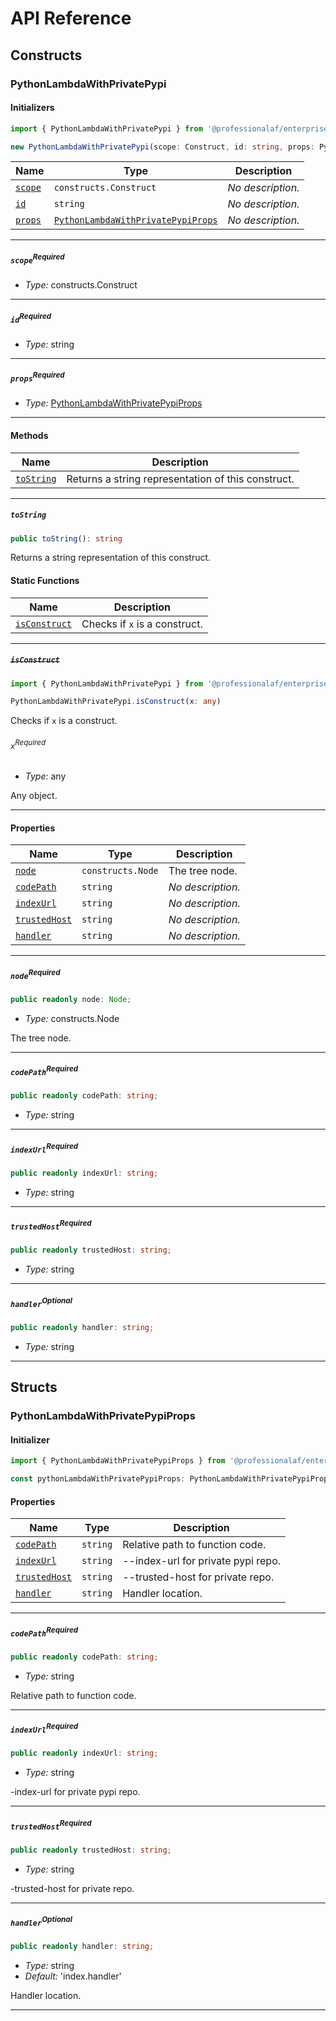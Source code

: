 # API Reference <a name="API Reference" id="api-reference"></a>

## Constructs <a name="Constructs" id="Constructs"></a>

### PythonLambdaWithPrivatePypi <a name="PythonLambdaWithPrivatePypi" id="@professionalaf/enterprise-utils.PythonLambdaWithPrivatePypi"></a>

#### Initializers <a name="Initializers" id="@professionalaf/enterprise-utils.PythonLambdaWithPrivatePypi.Initializer"></a>

```typescript
import { PythonLambdaWithPrivatePypi } from '@professionalaf/enterprise-utils'

new PythonLambdaWithPrivatePypi(scope: Construct, id: string, props: PythonLambdaWithPrivatePypiProps)
```

| **Name** | **Type** | **Description** |
| --- | --- | --- |
| <code><a href="#@professionalaf/enterprise-utils.PythonLambdaWithPrivatePypi.Initializer.parameter.scope">scope</a></code> | <code>constructs.Construct</code> | *No description.* |
| <code><a href="#@professionalaf/enterprise-utils.PythonLambdaWithPrivatePypi.Initializer.parameter.id">id</a></code> | <code>string</code> | *No description.* |
| <code><a href="#@professionalaf/enterprise-utils.PythonLambdaWithPrivatePypi.Initializer.parameter.props">props</a></code> | <code><a href="#@professionalaf/enterprise-utils.PythonLambdaWithPrivatePypiProps">PythonLambdaWithPrivatePypiProps</a></code> | *No description.* |

---

##### `scope`<sup>Required</sup> <a name="scope" id="@professionalaf/enterprise-utils.PythonLambdaWithPrivatePypi.Initializer.parameter.scope"></a>

- *Type:* constructs.Construct

---

##### `id`<sup>Required</sup> <a name="id" id="@professionalaf/enterprise-utils.PythonLambdaWithPrivatePypi.Initializer.parameter.id"></a>

- *Type:* string

---

##### `props`<sup>Required</sup> <a name="props" id="@professionalaf/enterprise-utils.PythonLambdaWithPrivatePypi.Initializer.parameter.props"></a>

- *Type:* <a href="#@professionalaf/enterprise-utils.PythonLambdaWithPrivatePypiProps">PythonLambdaWithPrivatePypiProps</a>

---

#### Methods <a name="Methods" id="Methods"></a>

| **Name** | **Description** |
| --- | --- |
| <code><a href="#@professionalaf/enterprise-utils.PythonLambdaWithPrivatePypi.toString">toString</a></code> | Returns a string representation of this construct. |

---

##### `toString` <a name="toString" id="@professionalaf/enterprise-utils.PythonLambdaWithPrivatePypi.toString"></a>

```typescript
public toString(): string
```

Returns a string representation of this construct.

#### Static Functions <a name="Static Functions" id="Static Functions"></a>

| **Name** | **Description** |
| --- | --- |
| <code><a href="#@professionalaf/enterprise-utils.PythonLambdaWithPrivatePypi.isConstruct">isConstruct</a></code> | Checks if `x` is a construct. |

---

##### ~~`isConstruct`~~ <a name="isConstruct" id="@professionalaf/enterprise-utils.PythonLambdaWithPrivatePypi.isConstruct"></a>

```typescript
import { PythonLambdaWithPrivatePypi } from '@professionalaf/enterprise-utils'

PythonLambdaWithPrivatePypi.isConstruct(x: any)
```

Checks if `x` is a construct.

###### `x`<sup>Required</sup> <a name="x" id="@professionalaf/enterprise-utils.PythonLambdaWithPrivatePypi.isConstruct.parameter.x"></a>

- *Type:* any

Any object.

---

#### Properties <a name="Properties" id="Properties"></a>

| **Name** | **Type** | **Description** |
| --- | --- | --- |
| <code><a href="#@professionalaf/enterprise-utils.PythonLambdaWithPrivatePypi.property.node">node</a></code> | <code>constructs.Node</code> | The tree node. |
| <code><a href="#@professionalaf/enterprise-utils.PythonLambdaWithPrivatePypi.property.codePath">codePath</a></code> | <code>string</code> | *No description.* |
| <code><a href="#@professionalaf/enterprise-utils.PythonLambdaWithPrivatePypi.property.indexUrl">indexUrl</a></code> | <code>string</code> | *No description.* |
| <code><a href="#@professionalaf/enterprise-utils.PythonLambdaWithPrivatePypi.property.trustedHost">trustedHost</a></code> | <code>string</code> | *No description.* |
| <code><a href="#@professionalaf/enterprise-utils.PythonLambdaWithPrivatePypi.property.handler">handler</a></code> | <code>string</code> | *No description.* |

---

##### `node`<sup>Required</sup> <a name="node" id="@professionalaf/enterprise-utils.PythonLambdaWithPrivatePypi.property.node"></a>

```typescript
public readonly node: Node;
```

- *Type:* constructs.Node

The tree node.

---

##### `codePath`<sup>Required</sup> <a name="codePath" id="@professionalaf/enterprise-utils.PythonLambdaWithPrivatePypi.property.codePath"></a>

```typescript
public readonly codePath: string;
```

- *Type:* string

---

##### `indexUrl`<sup>Required</sup> <a name="indexUrl" id="@professionalaf/enterprise-utils.PythonLambdaWithPrivatePypi.property.indexUrl"></a>

```typescript
public readonly indexUrl: string;
```

- *Type:* string

---

##### `trustedHost`<sup>Required</sup> <a name="trustedHost" id="@professionalaf/enterprise-utils.PythonLambdaWithPrivatePypi.property.trustedHost"></a>

```typescript
public readonly trustedHost: string;
```

- *Type:* string

---

##### `handler`<sup>Optional</sup> <a name="handler" id="@professionalaf/enterprise-utils.PythonLambdaWithPrivatePypi.property.handler"></a>

```typescript
public readonly handler: string;
```

- *Type:* string

---


## Structs <a name="Structs" id="Structs"></a>

### PythonLambdaWithPrivatePypiProps <a name="PythonLambdaWithPrivatePypiProps" id="@professionalaf/enterprise-utils.PythonLambdaWithPrivatePypiProps"></a>

#### Initializer <a name="Initializer" id="@professionalaf/enterprise-utils.PythonLambdaWithPrivatePypiProps.Initializer"></a>

```typescript
import { PythonLambdaWithPrivatePypiProps } from '@professionalaf/enterprise-utils'

const pythonLambdaWithPrivatePypiProps: PythonLambdaWithPrivatePypiProps = { ... }
```

#### Properties <a name="Properties" id="Properties"></a>

| **Name** | **Type** | **Description** |
| --- | --- | --- |
| <code><a href="#@professionalaf/enterprise-utils.PythonLambdaWithPrivatePypiProps.property.codePath">codePath</a></code> | <code>string</code> | Relative path to function code. |
| <code><a href="#@professionalaf/enterprise-utils.PythonLambdaWithPrivatePypiProps.property.indexUrl">indexUrl</a></code> | <code>string</code> | --index-url for private pypi repo. |
| <code><a href="#@professionalaf/enterprise-utils.PythonLambdaWithPrivatePypiProps.property.trustedHost">trustedHost</a></code> | <code>string</code> | --trusted-host for private repo. |
| <code><a href="#@professionalaf/enterprise-utils.PythonLambdaWithPrivatePypiProps.property.handler">handler</a></code> | <code>string</code> | Handler location. |

---

##### `codePath`<sup>Required</sup> <a name="codePath" id="@professionalaf/enterprise-utils.PythonLambdaWithPrivatePypiProps.property.codePath"></a>

```typescript
public readonly codePath: string;
```

- *Type:* string

Relative path to function code.

---

##### `indexUrl`<sup>Required</sup> <a name="indexUrl" id="@professionalaf/enterprise-utils.PythonLambdaWithPrivatePypiProps.property.indexUrl"></a>

```typescript
public readonly indexUrl: string;
```

- *Type:* string

-index-url for private pypi repo.

---

##### `trustedHost`<sup>Required</sup> <a name="trustedHost" id="@professionalaf/enterprise-utils.PythonLambdaWithPrivatePypiProps.property.trustedHost"></a>

```typescript
public readonly trustedHost: string;
```

- *Type:* string

-trusted-host for private repo.

---

##### `handler`<sup>Optional</sup> <a name="handler" id="@professionalaf/enterprise-utils.PythonLambdaWithPrivatePypiProps.property.handler"></a>

```typescript
public readonly handler: string;
```

- *Type:* string
- *Default:* 'index.handler'

Handler location.

---



